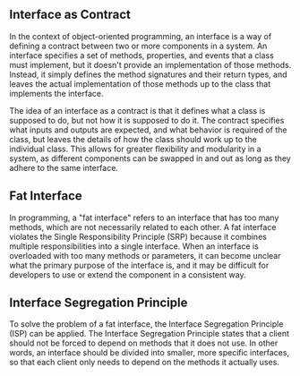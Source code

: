 ## Interface as Contract

In the context of object-oriented programming, an interface is a way of defining a contract between two or more components in a system. An interface specifies a set of methods, properties, and events that a class must implement, but it doesn't provide an implementation of those methods. Instead, it simply defines the method signatures and their return types, and leaves the actual implementation of those methods up to the class that implements the interface.

The idea of an interface as a contract is that it defines what a class is supposed to do, but not how it is supposed to do it. The contract specifies what inputs and outputs are expected, and what behavior is required of the class, but leaves the details of how the class should work up to the individual class. This allows for greater flexibility and modularity in a system, as different components can be swapped in and out as long as they adhere to the same interface.


## Fat Interface

In programming, a "fat interface" refers to an interface that has too many methods, which are not necessarily related to each other. A fat interface violates the Single Responsibility Principle (SRP) because it combines multiple responsibilities into a single interface.
When an interface is overloaded with too many methods or parameters, it can become unclear what the primary purpose of the interface is, and it may be difficult for developers to use or extend the component in a consistent way.

## Interface Segregation Principle

To solve the problem of a fat interface, the Interface Segregation Principle (ISP) can be applied. The Interface Segregation Principle states that a client should not be forced to depend on methods that it does not use. In other words, an interface should be divided into smaller, more specific interfaces, so that each client only needs to depend on the methods it actually uses.

